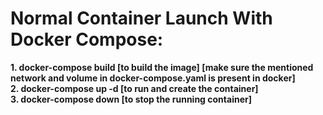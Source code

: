 # Normal Container Launch With Docker Compose:
<b>
1. docker-compose build [to build the image] [make sure the mentioned network and volume in docker-compose.yaml is present in docker]</br>
2. docker-compose up -d [to run and create the container]</br>
3. docker-compose down [to stop the running container]</br>
</b>
